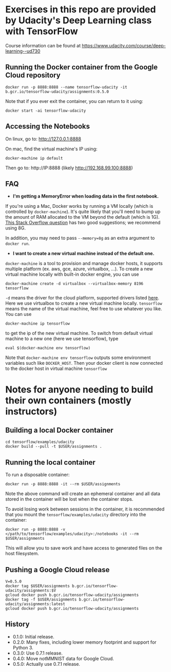 Exercises in this repo are provided by Udacity's Deep Learning class with TensorFlow
===========================================================

Course information can be found at https://www.udacity.com/course/deep-learning--ud730

Running the Docker container from the Google Cloud repository
-------------------------------------------------------------

    docker run -p 8888:8888 --name tensorflow-udacity -it b.gcr.io/tensorflow-udacity/assignments:0.5.0

Note that if you ever exit the container, you can return to it using:

    docker start -ai tensorflow-udacity

Accessing the Notebooks
-----------------------

On linux, go to: http://127.0.0.1:8888

On mac, find the virtual machine's IP using:

    docker-machine ip default

Then go to: http://IP:8888 (likely http://192.168.99.100:8888)

FAQ
---

* **I'm getting a MemoryError when loading data in the first notebook.**

If you're using a Mac, Docker works by running a VM locally (which
is controlled by `docker-machine`). It's quite likely that you'll
need to bump up the amount of RAM allocated to the VM beyond the
default (which is 1G).
[This Stack Overflow question](http://stackoverflow.com/questions/32834082/how-to-increase-docker-machine-memory-mac)
has two good suggestions; we recommend using 8G.

In addition, you may need to pass `--memory=8g` as an extra argument to
`docker run`.

* **I want to create a new virtual machine instead of the default one.**

`docker-machine` is a tool to provision and manage docker hosts, it supports multiple platform (ex. aws, gce, azure, virtualbox, ...). To create a new virtual machine locally with built-in docker engine, you can use

    docker-machine create -d virtualbox --virtualbox-memory 8196 tensorflow
    
`-d` means the driver for the cloud platform, supported drivers listed [here](https://docs.docker.com/machine/drivers/). Here we use virtualbox to create a new virtual machine locally. `tensorflow` means the name of the virtual machine, feel free to use whatever you like. You can use

    docker-machine ip tensorflow
    
to get the ip of the new virtual machine. To switch from default virtual machine to a new one (here we use tensorflow), type

    eval $(docker-machine env tensorflow)
    
Note that `docker-machine env tensorflow` outputs some environment variables such like `DOCKER_HOST`. Then your docker client is now connected to the docker host in virtual machine `tensorflow`


Notes for anyone needing to build their own containers (mostly instructors)
===========================================================================

Building a local Docker container
---------------------------------

    cd tensorflow/examples/udacity
    docker build --pull -t $USER/assignments .

Running the local container
---------------------------

To run a disposable container:

    docker run -p 8888:8888 -it --rm $USER/assignments

Note the above command will create an ephemeral container and all data stored in the container will be lost when the container stops.

To avoid losing work between sessions in the container, it is recommended that you mount the `tensorflow/examples/udacity` directory into the container:

    docker run -p 8888:8888 -v </path/to/tensorflow/examples/udacity>:/notebooks -it --rm $USER/assignments

This will allow you to save work and have access to generated files on the host filesystem.

Pushing a Google Cloud release
------------------------------

    V=0.5.0
    docker tag $USER/assignments b.gcr.io/tensorflow-udacity/assignments:$V
    gcloud docker push b.gcr.io/tensorflow-udacity/assignments
    docker tag -f $USER/assignments b.gcr.io/tensorflow-udacity/assignments:latest
    gcloud docker push b.gcr.io/tensorflow-udacity/assignments

History
-------

* 0.1.0: Initial release.
* 0.2.0: Many fixes, including lower memory footprint and support for Python 3.
* 0.3.0: Use 0.7.1 release.
* 0.4.0: Move notMMNIST data for Google Cloud.
* 0.5.0: Actually use 0.7.1 release.
